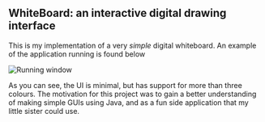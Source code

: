 ## WhiteBoard: an interactive digital drawing interface ##

This is my implementation of a very <i>simple</i> digital whiteboard. An example of the application running is found below

![Running window](http://imgur.com/a/2hZRd)

As you can see, the UI is minimal, but has support for more than three colours. The motivation for this project was to gain a better understanding of making simple GUIs using Java, and as a fun side application that my little sister could use. 
